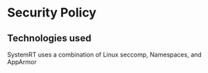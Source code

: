 # Security Policy

## Technologies used
SystemRT uses a combination of Linux seccomp, Namespaces, and AppArmor

